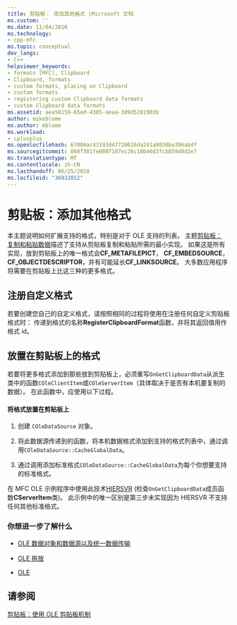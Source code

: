 ```yaml
---
title: 剪贴板： 添加其他格式 |Microsoft 文档
ms.custom: ''
ms.date: 11/04/2016
ms.technology:
- cpp-mfc
ms.topic: conceptual
dev_langs:
- C++
helpviewer_keywords:
- formats [MFC], Clipboard
- Clipboard, formats
- custom formats, placing on Clipboard
- custom formats
- registering custom Clipboard data formats
- custom Clipboard data formats
ms.assetid: aea58159-65ed-4385-aeaa-3d9d5281903b
author: mikeblome
ms.author: mblome
ms.workload:
- cplusplus
ms.openlocfilehash: 67004ac43193d47720626da241a8030ba396abdf
ms.sourcegitcommit: 060f381fe0807107ec26c18b46d3fcb859d8d2e7
ms.translationtype: MT
ms.contentlocale: zh-CN
ms.lasthandoff: 06/25/2018
ms.locfileid: "36932012"
---
```

# <a name="clipboard-adding-other-formats"></a>剪贴板：添加其他格式
本主题说明如何扩展支持的格式，特别是对于 OLE 支持的列表。 主题[剪贴板： 复制和粘贴数据](../mfc/clipboard-copying-and-pasting-data.md)描述了支持从剪贴板复制和粘贴所需的最小实现。 如果这是所有实现，放到剪贴板上的唯一格式会**CF_METAFILEPICT**， **CF_EMBEDSOURCE**， **CF_OBJECTDESCRIPTOR**，并有可能延长**CF_LINKSOURCE**。 大多数应用程序将需要在剪贴板上比这三种的更多格式。  
  
##  <a name="_core_registering_custom_formats"></a> 注册自定义格式  
 若要创建您自己的自定义格式，请按照相同的过程将使用在注册任何自定义剪贴板格式时： 传递到格式的名称**RegisterClipboardFormat**函数，并将其返回值用作格式 id。  
  
##  <a name="_core_placing_formats_on_the_clipboard"></a> 放置在剪贴板上的格式  
 若要将更多格式添加到那些放到剪贴板上，必须重写`OnGetClipboardData`从派生类中的函数`COleClientItem`或`COleServerItem`（具体取决于是否有本机要复制的数据）。 在此函数中，应使用以下过程。  
  
#### <a name="to-place-formats-on-the-clipboard"></a>将格式放置在剪贴板上  
  
1.  创建 `COleDataSource` 对象。  
  
2.  将此数据源传递到的函数，将本机数据格式添加到支持的格式列表中，通过调用`COleDataSource::CacheGlobalData`。  
  
3.  通过调用添加标准格式`COleDataSource::CacheGlobalData`为每个你想要支持的标准格式。  
  
 在 MFC OLE 示例程序中使用此技术[HIERSVR](../visual-cpp-samples.md) (检查`OnGetClipboardData`成员函数**CServerItem**类)。 此示例中的唯一区别是第三步未实现因为 HIERSVR 不支持任何其他标准格式。  
  
### <a name="what-do-you-want-to-know-more-about"></a>你想进一步了解什么  
  
-   [OLE 数据对象和数据源以及统一数据传输](../mfc/data-objects-and-data-sources-ole.md)  
  
-   [OLE 拖放](../mfc/drag-and-drop-ole.md)  
  
-   [OLE](../mfc/ole-background.md)  
  
## <a name="see-also"></a>请参阅  
 [剪贴板：使用 OLE 剪贴板机制](../mfc/clipboard-using-the-ole-clipboard-mechanism.md)

